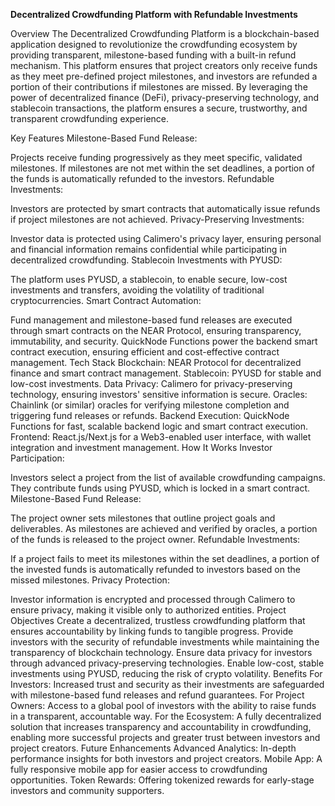 **Decentralized Crowdfunding Platform with Refundable Investments**

Overview
The Decentralized Crowdfunding Platform is a blockchain-based application designed to revolutionize the crowdfunding ecosystem by providing transparent, milestone-based funding with a built-in refund mechanism. This platform ensures that project creators only receive funds as they meet pre-defined project milestones, and investors are refunded a portion of their contributions if milestones are missed. By leveraging the power of decentralized finance (DeFi), privacy-preserving technology, and stablecoin transactions, the platform ensures a secure, trustworthy, and transparent crowdfunding experience.

Key Features
Milestone-Based Fund Release:

Projects receive funding progressively as they meet specific, validated milestones.
If milestones are not met within the set deadlines, a portion of the funds is automatically refunded to the investors.
Refundable Investments:

Investors are protected by smart contracts that automatically issue refunds if project milestones are not achieved.
Privacy-Preserving Investments:

Investor data is protected using Calimero's privacy layer, ensuring personal and financial information remains confidential while participating in decentralized crowdfunding.
Stablecoin Investments with PYUSD:

The platform uses PYUSD, a stablecoin, to enable secure, low-cost investments and transfers, avoiding the volatility of traditional cryptocurrencies.
Smart Contract Automation:

Fund management and milestone-based fund releases are executed through smart contracts on the NEAR Protocol, ensuring transparency, immutability, and security.
QuickNode Functions power the backend smart contract execution, ensuring efficient and cost-effective contract management.
Tech Stack
Blockchain: NEAR Protocol for decentralized finance and smart contract management.
Stablecoin: PYUSD for stable and low-cost investments.
Data Privacy: Calimero for privacy-preserving technology, ensuring investors' sensitive information is secure.
Oracles: Chainlink (or similar) oracles for verifying milestone completion and triggering fund releases or refunds.
Backend Execution: QuickNode Functions for fast, scalable backend logic and smart contract execution.
Frontend: React.js/Next.js for a Web3-enabled user interface, with wallet integration and investment management.
How It Works
Investor Participation:

Investors select a project from the list of available crowdfunding campaigns.
They contribute funds using PYUSD, which is locked in a smart contract.
Milestone-Based Fund Release:

The project owner sets milestones that outline project goals and deliverables.
As milestones are achieved and verified by oracles, a portion of the funds is released to the project owner.
Refundable Investments:

If a project fails to meet its milestones within the set deadlines, a portion of the invested funds is automatically refunded to investors based on the missed milestones.
Privacy Protection:

Investor information is encrypted and processed through Calimero to ensure privacy, making it visible only to authorized entities.
Project Objectives
Create a decentralized, trustless crowdfunding platform that ensures accountability by linking funds to tangible progress.
Provide investors with the security of refundable investments while maintaining the transparency of blockchain technology.
Ensure data privacy for investors through advanced privacy-preserving technologies.
Enable low-cost, stable investments using PYUSD, reducing the risk of crypto volatility.
Benefits
For Investors: Increased trust and security as their investments are safeguarded with milestone-based fund releases and refund guarantees.
For Project Owners: Access to a global pool of investors with the ability to raise funds in a transparent, accountable way.
For the Ecosystem: A fully decentralized solution that increases transparency and accountability in crowdfunding, enabling more successful projects and greater trust between investors and project creators.
Future Enhancements
Advanced Analytics: In-depth performance insights for both investors and project creators.
Mobile App: A fully responsive mobile app for easier access to crowdfunding opportunities.
Token Rewards: Offering tokenized rewards for early-stage investors and community supporters.

